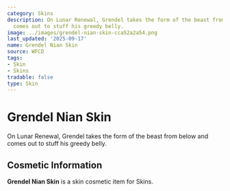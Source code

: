 ```yaml
---
category: Skins
description: On Lunar Renewal, Grendel takes the form of the beast from below and
  comes out to stuff his greedy belly.
image: ../images/grendel-nian-skin-cca52a2a54.png
last_updated: '2025-09-17'
name: Grendel Nian Skin
source: WFCD
tags:
- Skin
- Skins
tradable: false
type: Skin
---
```


# Grendel Nian Skin

On Lunar Renewal, Grendel takes the form of the beast from below and comes out to stuff his greedy belly.

## Cosmetic Information

**Grendel Nian Skin** is a skin cosmetic item for Skins.

